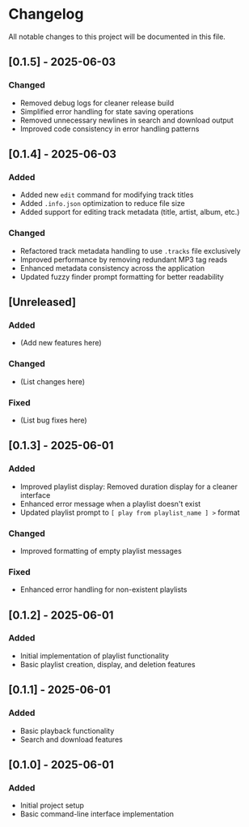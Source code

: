 # Changelog

All notable changes to this project will be documented in this file.

## [0.1.5] - 2025-06-03

### Changed
- Removed debug logs for cleaner release build
- Simplified error handling for state saving operations
- Removed unnecessary newlines in search and download output
- Improved code consistency in error handling patterns

## [0.1.4] - 2025-06-03

### Added
- Added new `edit` command for modifying track titles
- Added `.info.json` optimization to reduce file size
- Added support for editing track metadata (title, artist, album, etc.)

### Changed
- Refactored track metadata handling to use `.tracks` file exclusively
- Improved performance by removing redundant MP3 tag reads
- Enhanced metadata consistency across the application
- Updated fuzzy finder prompt formatting for better readability

## [Unreleased]

### Added
- (Add new features here)

### Changed
- (List changes here)

### Fixed
- (List bug fixes here)

## [0.1.3] - 2025-06-01

### Added
- Improved playlist display: Removed duration display for a cleaner interface
- Enhanced error message when a playlist doesn't exist
- Updated playlist prompt to `[ play from playlist_name ] >` format

### Changed
- Improved formatting of empty playlist messages

### Fixed
- Enhanced error handling for non-existent playlists

## [0.1.2] - 2025-06-01

### Added
- Initial implementation of playlist functionality
- Basic playlist creation, display, and deletion features

## [0.1.1] - 2025-06-01

### Added
- Basic playback functionality
- Search and download features

## [0.1.0] - 2025-06-01

### Added
- Initial project setup
- Basic command-line interface implementation
